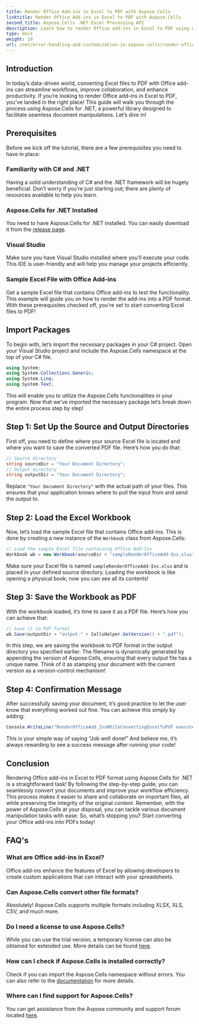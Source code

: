 ```yaml
---
title: Render Office Add-ins in Excel to PDF with Aspose.Cells
linktitle: Render Office Add-ins in Excel to PDF with Aspose.Cells
second_title: Aspose.Cells .NET Excel Processing API
description: Learn how to render Office add-ins in Excel to PDF using Aspose.Cells for .NET. Follow our step-by-step tutorial for efficient document conversion.
type: docs
weight: 10
url: /net/error-handling-and-customization-in-aspose-cells/render-office-add-ins/
---
```

## Introduction
In today’s data-driven world, converting Excel files to PDF with Office add-ins can streamline workflows, improve collaboration, and enhance productivity. If you’re looking to render Office add-ins in Excel to PDF, you’ve landed in the right place! This guide will walk you through the process using Aspose.Cells for .NET, a powerful library designed to facilitate seamless document manipulations. Let’s dive in!
## Prerequisites
Before we kick off the tutorial, there are a few prerequisites you need to have in place:
### Familiarity with C# and .NET
Having a solid understanding of C# and the .NET framework will be hugely beneficial. Don’t worry if you’re just starting out; there are plenty of resources available to help you learn.
### Aspose.Cells for .NET Installed
You need to have Aspose.Cells for .NET installed. You can easily download it from the [release page](https://releases.aspose.com/cells/net/). 
### Visual Studio
Make sure you have Visual Studio installed where you’ll execute your code. This IDE is user-friendly and will help you manage your projects efficiently.
### Sample Excel File with Office Add-ins
Get a sample Excel file that contains Office add-ins to test the functionality. This example will guide you on how to render the add-ins into a PDF format.
With these prerequisites checked off, you're set to start converting Excel files to PDF!
## Import Packages
To begin with, let’s import the necessary packages in your C# project. Open your Visual Studio project and include the Aspose.Cells namespace at the top of your C# file.
```csharp
using System;
using System.Collections.Generic;
using System.Linq;
using System.Text;
```
This will enable you to utilize the Aspose.Cells functionalities in your program. Now that we’ve imported the necessary package let’s break down the entire process step by step!
## Step 1: Set Up the Source and Output Directories
First off, you need to define where your source Excel file is located and where you want to save the converted PDF file. Here’s how you do that:
```csharp
// Source directory
string sourceDir = "Your Document Directory";
// Output directory
string outputDir = "Your Document Directory";
```
Replace `"Your Document Directory"` with the actual path of your files. This ensures that your application knows where to pull the input from and send the output to.
## Step 2: Load the Excel Workbook
Now, let’s load the sample Excel file that contains Office add-ins. This is done by creating a new instance of the `Workbook` class from Aspose.Cells:
```csharp
// Load the sample Excel file containing Office Add-Ins
Workbook wb = new Workbook(sourceDir + "sampleRenderOfficeAdd-Ins.xlsx");
```
Make sure your Excel file is named `sampleRenderOfficeAdd-Ins.xlsx` and is placed in your defined source directory. Loading the workbook is like opening a physical book; now you can see all its contents!
## Step 3: Save the Workbook as PDF
With the workbook loaded, it’s time to save it as a PDF file. Here’s how you can achieve that:
```csharp
// Save it to Pdf format
wb.Save(outputDir + "output-" + CellsHelper.GetVersion() + ".pdf");
```
In this step, we are saving the workbook to PDF format in the output directory you specified earlier. The filename is dynamically generated by appending the version of Aspose.Cells, ensuring that every output file has a unique name. Think of it as stamping your document with the current version as a version-control mechanism!
## Step 4: Confirmation Message
After successfully saving your document, it’s good practice to let the user know that everything worked out fine. You can achieve this simply by adding:
```csharp
Console.WriteLine("RenderOfficeAdd_InsWhileConvertingExcelToPdf executed successfully.");
```
This is your simple way of saying “Job well done!” And believe me, it’s always rewarding to see a success message after running your code!
## Conclusion
Rendering Office add-ins in Excel to PDF format using Aspose.Cells for .NET is a straightforward task! By following the step-by-step guide, you can seamlessly convert your documents and improve your workflow efficiency. This process makes it easier to share and collaborate on important files, all while preserving the integrity of the original content. 
Remember, with the power of Aspose.Cells at your disposal, you can tackle various document manipulation tasks with ease. So, what’s stopping you? Start converting your Office add-ins into PDFs today!
## FAQ's
### What are Office add-ins in Excel?
Office add-ins enhance the features of Excel by allowing developers to create custom applications that can interact with your spreadsheets.
### Can Aspose.Cells convert other file formats?
Absolutely! Aspose.Cells supports multiple formats including XLSX, XLS, CSV, and much more.
### Do I need a license to use Aspose.Cells?
While you can use the trial version, a temporary license can also be obtained for extended use. More details can be found [here](https://purchase.aspose.com/temporary-license/).
### How can I check if Aspose.Cells is installed correctly?
Check if you can import the Aspose.Cells namespace without errors. You can also refer to the [documentation](https://reference.aspose.com/cells/net/) for more details.
### Where can I find support for Aspose.Cells?
You can get assistance from the Aspose community and support forum located [here](https://forum.aspose.com/c/cells/9).
